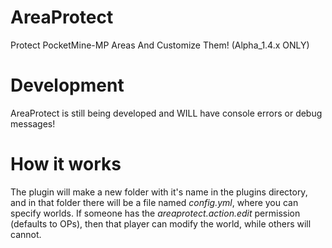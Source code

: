 AreaProtect
===========

Protect PocketMine-MP Areas And Customize Them! (Alpha_1.4.x ONLY)

Development
===========
AreaProtect is still being developed and WILL have console errors or debug messages!

How it works
===========
The plugin will make a new folder with it's name in the plugins directory, and in that folder there will be a file named _config.yml_, where you can specify worlds.
If someone has the _areaprotect.action.edit_ permission (defaults to OPs), then that player can modify the world, while others will cannot.
